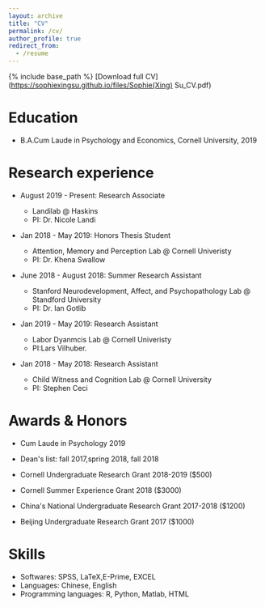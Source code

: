 ```yaml
---
layout: archive
title: "CV"
permalink: /cv/
author_profile: true
redirect_from:
  - /resume
---
```


{% include base_path %}
[Download full CV](https://sophiexingsu.github.io/files/Sophie(Xing) Su_CV.pdf)

Education
======
* B.A.Cum Laude in Psychology and Economics, Cornell University, 2019

Research experience
======
* August 2019 - Present: Research Associate
  * Landilab @ Haskins 
  * PI: Dr. Nicole Landi 
  
* Jan 2018 - May 2019: Honors Thesis Student
  * Attention, Memory and Perception Lab @ Cornell Univeristy 
  * PI: Dr. Khena Swallow 
* June 2018 - August 2018: Summer Research Assistant
  * Stanford Neurodevelopment, Affect, and Psychopathology Lab @ Standford University
  * PI: Dr. Ian Gotlib

* Jan 2019 - May 2019: Research Assistant 
  * Labor Dyanmcis Lab @ Cornell Univeristy 
  * PI:Lars Vilhuber.
* Jan 2018 - May 2018: Research Assistant
  * Child Witness and Cognition Lab @ Cornell University
  * PI: Stephen Ceci
 
  
Awards & Honors
======

* Cum Laude in Psychology 2019

* Dean's list: fall 2017,spring 2018, fall 2018

* Cornell Undergraduate Research Grant 2018-2019 ($500)

* Cornell Summer Experience Grant 2018 ($3000) 

* China's National Undergraduate Research Grant 2017-2018 ($1200) 

* Beijing Undergraduate Research Grant 2017 ($1000)

Skills
======
* Softwares: SPSS, LaTeX,E-Prime, EXCEL
* Languages: Chinese, English
* Programming languages: R, Python, Matlab, HTML
